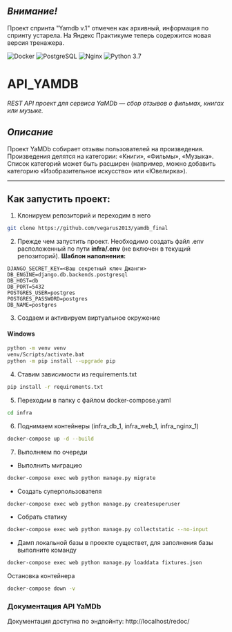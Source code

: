 ## *Внимание!*

Проект спринта "Yamdb v.1" отмечен как архивный, информация по спринту устарела. На Яндекс Практикуме теперь содержится новая версия тренажера.

![Docker](https://img.shields.io/badge/Docker-2496ED?style=plastic&logo=Docker&logoColor=FFFFFF) ![PostgreSQL](https://img.shields.io/badge/PostgreSQL-4169E1?style=plastic&logo=postgresql&logoColor=FFFFFF) ![Nginx](https://img.shields.io/badge/Nginx-009639?style=plastic&logo=nginx&logoColor=FFFFFF) ![Python 3.7](https://img.shields.io/badge/Python-_>_3.7-3776AB?style=plastic&logo=python&logoColor=FFFFFF)


# API_YAMDB
_REST API проект для сервиса YaMDb — сбор отзывов о фильмах, книгах или музыке._

## _Описание_
Проект YaMDb собирает отзывы пользователей на произведения. Произведения делятся на категории: «Книги», «Фильмы», «Музыка». Список категорий может быть расширен (например, можно добавить категорию «Изобразительное искусство» или «Ювелирка»).

---

## Как запустить проект:
1. Клонируем репозиторий и переходим в него
```bash
git clone https://github.com/vegarus2013/yamdb_final
```
2. Прежде чем запустить проект. Необходимо создать файл .env расположенный по пути **infra/.env** (не включен в текущий репозиторий).
**Шаблон наполнения:**
```env
DJANGO_SECRET_KEY=<Ваш секретный ключ Джанги>
DB_ENGINE=django.db.backends.postgresql
DB_HOST=db
DB_PORT=5432
POSTGRES_USER=postgres
POSTGRES_PASSWORD=postgres
DB_NAME=postgres
```
3. Создаем и активируем виртуальное окружение
####  Windows
```bash
python -m venv venv
venv/Scripts/activate.bat
python -m pip install --upgrade pip
```
4. Ставим зависимости из requirements.txt
```bash
pip install -r requirements.txt
```
5. Переходим в папку с файлом docker-compose.yaml
```bash
cd infra
```
6. Поднимаем контейнеры (infra_db_1, infra_web_1, infra_nginx_1)
```bash
docker-compose up -d --build
```
7. Выполняем по очереди
  * Выполнить миграцию
```bash
docker-compose exec web python manage.py migrate
```
  * Создать суперпользователя
```bash
docker-compose exec web python manage.py createsuperuser
```
  * Собрать статику
```bash
docker-compose exec web python manage.py collectstatic --no-input
```
 * Дамп локальной базы в проекте существет, для заполнения базы выполните команду
```bash
docker-compose exec web python manage.py loaddata fixtures.json
```
Остановка контейнера
```bash
docker-compose down -v
```

### Документация API YaMDb
Документация доступна по эндпойнту: http://localhost/redoc/
